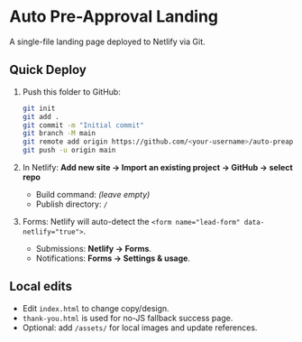 # Auto Pre-Approval Landing

A single-file landing page deployed to Netlify via Git.

## Quick Deploy

1. Push this folder to GitHub:
   ```bash
   git init
   git add .
   git commit -m "Initial commit"
   git branch -M main
   git remote add origin https://github.com/<your-username>/auto-preapproval-landing.git
   git push -u origin main
   ```

2. In Netlify: **Add new site → Import an existing project → GitHub → select repo**  
   - Build command: *(leave empty)*  
   - Publish directory: `/`

3. Forms: Netlify will auto-detect the `<form name="lead-form" data-netlify="true">`.  
   - Submissions: **Netlify → Forms**.  
   - Notifications: **Forms → Settings & usage**.

## Local edits
- Edit `index.html` to change copy/design.
- `thank-you.html` is used for no-JS fallback success page.
- Optional: add `/assets/` for local images and update references.
